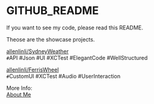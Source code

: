 # GITHUB_README
If you want to see my code, please read this README.

Theose are the showcase projects.  

[allenlinli/SydneyWeather](https://github.com/allenlinli/SydneyWeather)  
`#`API #Json #UI #XCTest #ElegantCode #WellStructured  

[allenlinli/FerrisWheel](https://github.com/allenlinli/FerrisWheel)    
`#`CustomUI #XCTest #Audio #UserInteraction     

More Info:  
[About Me](https://about.me/allenlinli)  
 
